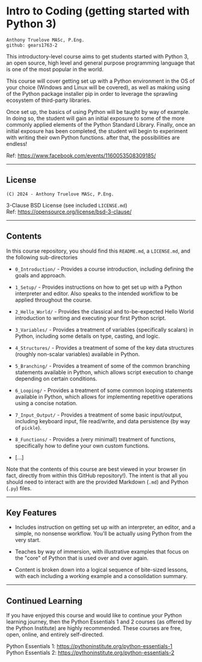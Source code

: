 # Intro to Coding (getting started with Python 3)

    Anthony Truelove MASc, P.Eng.
    github: gears1763-2

This introductory-level course aims to get students started with Python 3, an open
source, high level and general purpose programming language that is one of the most
popular in the world.  

This course will cover getting set up with a Python environment in the OS of your
choice (Windows and Linux will be covered), as well as making using of the Python
package installer pip in order to leverage the sprawling ecosystem of third-party
libraries.  

Once set up, the basics of using Python will be taught by way of example.
In doing so, the student will gain an initial exposure to some of the more commonly
applied elements of the Python Standard Library. Finally, once an initial exposure has
been completed, the student will begin to experiment with writing their own Python
functions. after that, the possibilities are endless!

Ref: <https://www.facebook.com/events/1160053508309185/>

--------


## License

    (C) 2024 - Anthony Truelove MASc, P.Eng.

3-Clause BSD License (see included `LICENSE.md`)  
Ref: <https://opensource.org/license/bsd-3-clause/>

--------


## Contents

In this course repository, you should find this `README.md`, a `LICENSE.md`, and the 
following sub-directories

  * `0_Introduction/` - Provides a course introduction, including defining the goals 
    and approach.
  
  * `1_Setup/` - Provides instructions on how to get set up with a Python interpreter and 
    editor. Also speaks to the intended workflow to be applied throughout the course.
  
  * `2_Hello_World/` - Provides the classical and to-be-expected Hello World introduction
    to writing and executing your first Python script.
  
  * `3_Variables/` - Provides a treatment of variables (specifically scalars) in Python, 
    including some details on type, casting, and logic.
  
  * `4_Structures/` - Provides a treatment of some of the key data structures (roughly
    non-scalar variables) available in Python.
  
  * `5_Branching/` - Provides a treament of some of the common branching statements 
    available in Python, which allows script execution to change depending on certain 
    conditions.
  
  * `6_Looping/` - Provides a treatment of some common looping statements available in 
    Python, which allows for implementing repetitive operations using a concise
    notation.
  
  * `7_Input_Output/` - Provides a treatment of some basic input/output, including 
    keyboard input, file read/write, and data persistence (by way of `pickle`).
  
  * `8_Functions/` - Provides a (very minimal!) treatment of functions, specifically how 
    to define your own custom functions.
  
  * [...]

Note that the contents of this course are best viewed in your browser (in fact, directly 
from within this GitHub repository!). The intent is that all you should need to interact
with are the provided Markdown (`.md`) and Python (`.py`) files.

--------


## Key Features

  * Includes instruction on getting set up with an interpreter, an editor, and a simple,
    no nonsense workflow. You'll be actually using Python from the very start.
  
  * Teaches by way of immersion, with illustrative examples that focus on the "core" of 
    Python that is used over and over again.
  
  * Content is broken down into a logical sequence of bite-sized lessons, with each 
    including a working example and a consolidation summary.

--------


## Continued Learning

If you have enjoyed this course and would like to continue your Python learning 
journey, then the Python Essentials 1 and 2 courses (as offered by the Python Institute)
are highly recommended. These courses are free, open, online, and entirely
self-directed.

Python Essentials 1: <https://pythoninstitute.org/python-essentials-1>  
Python Essentials 2: <https://pythoninstitute.org/python-essentials-2>
